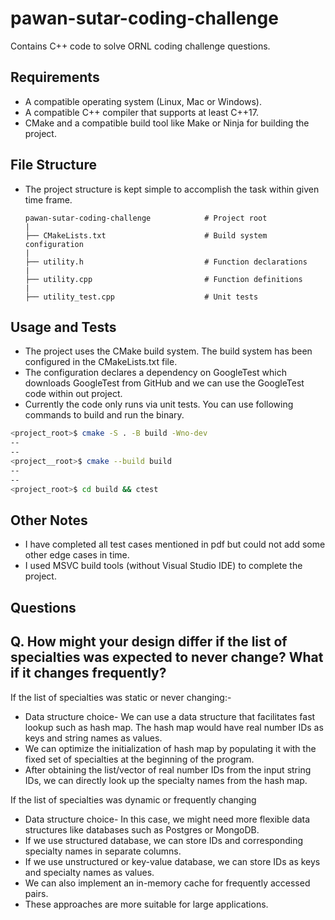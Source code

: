 # pawan-sutar-coding-challenge
Contains C++ code to solve ORNL coding challenge questions. 

## Requirements
- A compatible operating system (Linux, Mac or Windows).
- A compatible C++ compiler that supports at least C++17.
- CMake and a compatible build tool like Make or Ninja for building the project.

## File Structure
- The project structure is kept simple to accomplish the task within given time frame.

      pawan-sutar-coding-challenge            # Project root
      |
      ├── CMakeLists.txt                      # Build system configuration
      |
      ├── utility.h                           # Function declarations
      |  
      ├── utility.cpp                         # Function definitions
      |  
      ├── utility_test.cpp                    # Unit tests

## Usage and Tests
- The project uses the CMake build system. The build system has been configured in the CMakeLists.txt file.
- The configuration declares a dependency on GoogleTest which downloads GoogleTest from GitHub and we can use the GoogleTest code within out project.
- Currently the code only runs via unit tests. You can use following commands to build and run the binary.
```bash
<project_root>$ cmake -S . -B build -Wno-dev
--
--
<project__root>$ cmake --build build
--
--
<project_root>$ cd build && ctest

```

## Other Notes
- I have completed all test cases mentioned in pdf but could not add some other edge cases in time.
- I used MSVC build tools (without Visual Studio IDE) to complete the project.

## Questions

## Q. How might your design differ if the list of specialties was expected to never change? What if it changes frequently?
If the list of specialties was static or never changing:-
- Data structure choice- We can use a data structure that facilitates fast lookup such as hash map. The hash map would have real number IDs as keys and string names as values.
- We can optimize the initialization of hash map by populating it with the fixed set of specialties at the beginning of the program.
- After obtaining the list/vector of real number IDs from the input string IDs, we can directly look up the specialty names from the hash map.

If the list of specialties was dynamic or frequently changing
- Data structure choice- In this case, we might need more flexible data structures like databases such as Postgres or MongoDB.
- If we use structured database, we can store IDs and corresponding specialty names in separate columns.
- If we use unstructured or key-value database, we can store IDs as keys and specialty names as values.
- We can also implement an in-memory cache for frequently accessed pairs.
- These approaches are more suitable for large applications.
